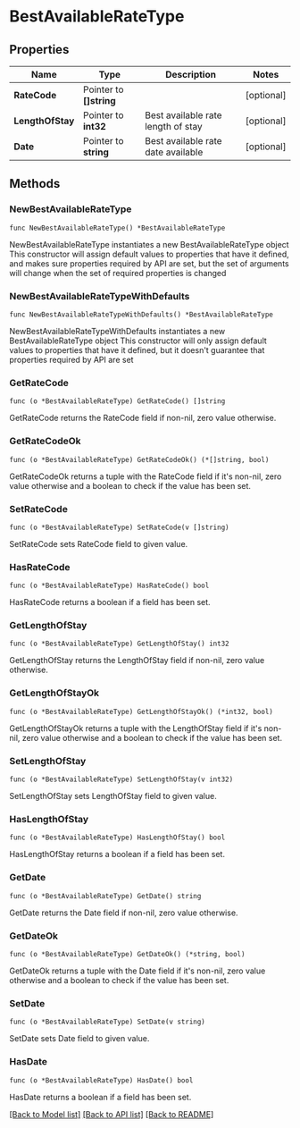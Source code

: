 # BestAvailableRateType

## Properties

Name | Type | Description | Notes
------------ | ------------- | ------------- | -------------
**RateCode** | Pointer to **[]string** |  | [optional] 
**LengthOfStay** | Pointer to **int32** | Best available rate length of stay | [optional] 
**Date** | Pointer to **string** | Best available rate date available | [optional] 

## Methods

### NewBestAvailableRateType

`func NewBestAvailableRateType() *BestAvailableRateType`

NewBestAvailableRateType instantiates a new BestAvailableRateType object
This constructor will assign default values to properties that have it defined,
and makes sure properties required by API are set, but the set of arguments
will change when the set of required properties is changed

### NewBestAvailableRateTypeWithDefaults

`func NewBestAvailableRateTypeWithDefaults() *BestAvailableRateType`

NewBestAvailableRateTypeWithDefaults instantiates a new BestAvailableRateType object
This constructor will only assign default values to properties that have it defined,
but it doesn't guarantee that properties required by API are set

### GetRateCode

`func (o *BestAvailableRateType) GetRateCode() []string`

GetRateCode returns the RateCode field if non-nil, zero value otherwise.

### GetRateCodeOk

`func (o *BestAvailableRateType) GetRateCodeOk() (*[]string, bool)`

GetRateCodeOk returns a tuple with the RateCode field if it's non-nil, zero value otherwise
and a boolean to check if the value has been set.

### SetRateCode

`func (o *BestAvailableRateType) SetRateCode(v []string)`

SetRateCode sets RateCode field to given value.

### HasRateCode

`func (o *BestAvailableRateType) HasRateCode() bool`

HasRateCode returns a boolean if a field has been set.

### GetLengthOfStay

`func (o *BestAvailableRateType) GetLengthOfStay() int32`

GetLengthOfStay returns the LengthOfStay field if non-nil, zero value otherwise.

### GetLengthOfStayOk

`func (o *BestAvailableRateType) GetLengthOfStayOk() (*int32, bool)`

GetLengthOfStayOk returns a tuple with the LengthOfStay field if it's non-nil, zero value otherwise
and a boolean to check if the value has been set.

### SetLengthOfStay

`func (o *BestAvailableRateType) SetLengthOfStay(v int32)`

SetLengthOfStay sets LengthOfStay field to given value.

### HasLengthOfStay

`func (o *BestAvailableRateType) HasLengthOfStay() bool`

HasLengthOfStay returns a boolean if a field has been set.

### GetDate

`func (o *BestAvailableRateType) GetDate() string`

GetDate returns the Date field if non-nil, zero value otherwise.

### GetDateOk

`func (o *BestAvailableRateType) GetDateOk() (*string, bool)`

GetDateOk returns a tuple with the Date field if it's non-nil, zero value otherwise
and a boolean to check if the value has been set.

### SetDate

`func (o *BestAvailableRateType) SetDate(v string)`

SetDate sets Date field to given value.

### HasDate

`func (o *BestAvailableRateType) HasDate() bool`

HasDate returns a boolean if a field has been set.


[[Back to Model list]](../README.md#documentation-for-models) [[Back to API list]](../README.md#documentation-for-api-endpoints) [[Back to README]](../README.md)


